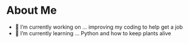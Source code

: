 # About Me




- 🔭 I’m currently working on ... improving my coding to help get a job
- 🌱 I’m currently learning ... Python and how to keep plants alive

